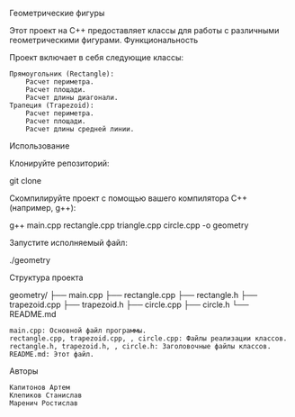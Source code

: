 Геометрические фигуры

Этот проект на C++ предоставляет классы для работы с различными геометрическими фигурами.
Функциональность

Проект включает в себя следующие классы:

    Прямоугольник (Rectangle):
        Расчет периметра.
        Расчет площади.
        Расчет длины диагонали.
    Трапеция (Trapezoid):
        Расчет периметра.
        Расчет площади.
        Расчет длины средней линии.
Использование

Клонируйте репозиторий:

git clone 

Скомпилируйте проект с помощью вашего компилятора C++ (например, g++):

g++ main.cpp rectangle.cpp triangle.cpp  circle.cpp -o geometry

Запустите исполняемый файл:

./geometry

Структура проекта

geometry/ ├── main.cpp ├── rectangle.cpp ├── rectangle.h ├── trapezoid.cpp ├── trapezoid.h ├── circle.cpp ├── circle.h └── README.md

    main.cpp: Основной файл программы.
    rectangle.cpp, trapezoid.cpp, , circle.cpp: Файлы реализации классов.
    rectangle.h, trapezoid.h, , circle.h: Заголовочные файлы классов.
    README.md: Этот файл.

Авторы

    Капитонов Артем
    Клепиков Станислав
    Маренич Ростислав
